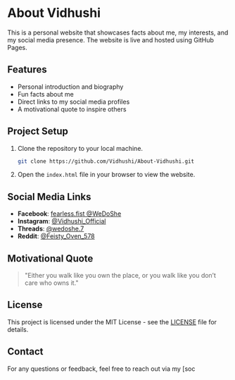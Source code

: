 # About Vidhushi

This is a personal website that showcases facts about me, my interests, and my social media presence. The website is live and hosted using GitHub Pages.

## Features
- Personal introduction and biography
- Fun facts about me
- Direct links to my social media profiles
- A motivational quote to inspire others

## Project Setup
1. Clone the repository to your local machine.
    ```bash
    git clone https://github.com/Vidhushi/About-Vidhushi.git
    ```

2. Open the `index.html` file in your browser to view the website.

## Social Media Links
- **Facebook**: [fearless.fist @WeDoShe](https://facebook.com/fearless.fist)
- **Instagram**: [@Vidhushi_Official](https://www.instagram.com/Vidhushi_Official)
- **Threads**: [@wedoshe.7](https://threads.net/@wedoshe.7)
- **Reddit**: [@Feisty_Oven_578](https://www.reddit.com/u/Feisty_Oven_578)

## Motivational Quote
> "Either you walk like you own the place, or you walk like you don’t care who owns it."

## License
This project is licensed under the MIT License - see the [LICENSE](LICENSE) file for details.

## Contact
For any questions or feedback, feel free to reach out via my [soc
